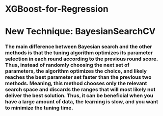 # XGBoost-for-Regression
# New Technique: BayesianSearchCV
### The main difference between Bayesian search and the other methods is that the tuning algorithm optimizes its parameter selection in each round according to the previous round score. Thus, instead of randomly choosing the next set of parameters, the algorithm optimizes the choice, and likely reaches the best parameter set faster than the previous two methods. Meaning, this method chooses only the relevant search space and discards the ranges that will most likely not deliver the best solution. Thus, it can be beneficial when you have a large amount of data, the learning is slow, and you want to minimize the tuning time.
